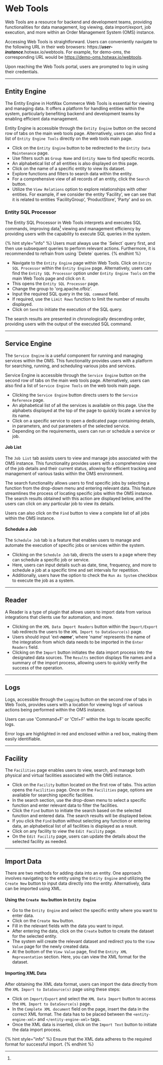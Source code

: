 # Web Tools

Web Tools are a resource for backend and development teams, providing functionalities for data management, log viewing, data import/export, job execution, and more within an Order Management System (OMS) instance.

Accessing Web Tools is straightforward. Users can conveniently navigate to the following URL in their web browsers: https://_**user-instance**_.hotwax.io/webtools. For example, for demo-oms, the corresponding URL would be https://demo-oms.hotwax.io/webtools.

Upon reaching the Web Tools portal, users are prompted to log in using their credentials.

***

## Entity Engine

The Entity Engine in HotWax Commerce Web Tools is essential for viewing and managing data. It offers a platform for handling entities within the system, particularly benefiting backend and development teams by enabling efficient data management.

Entity Engine is accessible through the `Entity Engine` button on the second row of tabs on the main web tools page. Alternatively, users can also find a list of `Entity Engine Tools` directly on the web tools main page.

* Click on the `Entity Engine` button to be redirected to the `Entity Data Maintenance` page.
* Use filters such as `Group Name` and `Entity Name` to find specific records.
* An alphabetical list of all entities is also displayed on this page.
* Click on the name of a specific entity to view its dataset.
* Explore functions and filters to search data within the entity.
* For a comprehensive view of all records of an entity, click the `Search` button.
* Utilize the `View Relations` option to explore relationships with other entities. For example, if we consider the entity ‘Facility’, we can see that it is related to entities ‘FacilityGroup’, ‘ProductStore’, ‘Party’ and so on.

### Entity SQL Processor

The Entity SQL Processor in Web Tools interprets and executes SQL commands, improving data[^1] viewing and management efficiency by providing users with the capability to execute SQL queries in the system.

{% hint style="info" %}
Users must always use the \`Select\` query first, and then use subsequent queries to perform relevant actions. Furthermore, it is recommended to refrain from using \`Delete\` queries.
{% endhint %}

* Navigate to the `Entity Engine` page within Web Tools. Click on `Entity SQL Processor` within the `Entity Engine` page. Alternatively, users can find the `Entity SQL Processor` option under `Entity Engine Tools` on the main Web Tools page and click on it.
* This opens the `Entity SQL Processor` page.
* Change the group to 'org.apache.ofbiz’.
* Input the required SQL query in the `SQL command` field.
* If required, use the `Limit Rows` function to limit the number of results displayed.
* Click on `Send` to initiate the execution of the SQL query.

The search results are presented in chronologically descending order, providing users with the output of the executed SQL command.

***

## Service Engine

The `Service Engine` is a useful component for running and managing services within the OMS. This functionality provides users with a platform for searching, running, and scheduling various jobs and services.

Service Engine is accessible through the `Service Engine` button on the second row of tabs on the main web tools page. Alternatively, users can also find a list of `Service Engine Tools` on the web tools main page.

* Clicking the `Service Engine` button directs users to the `Service Reference` page.
* An alphabetical list of all the services is available on this page. Use the alphabets displayed at the top of the page to quickly locate a service by its name.
* Click on a specific service to open a dedicated page containing details, in parameters, and out parameters of the selected service.
* Depending on the requirements, users can run or schedule a service or job.

#### Job List

The `Job List` tab assists users to view and manage jobs associated with the OMS instance. This functionality provides users with a comprehensive view of the job details and their current status, allowing for efficient tracking and management of various tasks within the OMS environment.

The search functionality allows users to find specific jobs by selecting a function from the drop-down menu and entering relevant data. This feature streamlines the process of locating specific jobs within the OMS instance. The search results obtained with this action are displayed below, and the users can click on any particular job to view its details.

Users can also click on the `Find` button to view a complete list of all jobs within the OMS instance.

#### Schedule a Job

The `Schedule Job` tab is a feature that enables users to manage and automate the execution of specific jobs or services within the system.

* Clicking on the `Schedule Job` tab, directs the users to a page where they can schedule a specific job or service.
* Here, users can input details such as date, time, frequency, and more to schedule a job at a specific time and set intervals for repetition.
* Additionally, users have the option to check the `Run As System` checkbox to execute the job as a system.

***

## Reader

A Reader is a type of plugin that allows users to import data from various integrations that clients use for automation, and more.

* Clicking on the `XML Data Import Readers` button within the `Import/Export` tab redirects the users to the `XML Import to DataSource(s)` page.
* Users should input 'ext-_**name**_', where 'name' represents the name of the integration from which data needs to be imported in the `Enter Readers` field.
* Clicking on the `Import` button initiates the data import process into the designated data sources. The `Results` section displays file names and a summary of the import process, allowing users to quickly verify the success of the operation.

***

## Logs

Logs, accessible through the `Logging` button on the second row of tabs in Web Tools, provides users with a location for viewing logs of various actions being performed within the OMS instance.

Users can use 'Command+F' or 'Ctrl+F' within the logs to locate specific logs.

Error logs are highlighted in red and enclosed within a red box, making them easily identifiable.

***

## Facility

The `Facilities` page enables users to view, search, and manage both physical and virtual facilities associated with the OMS instance.

* Click on the `Facility` button located on the first row of tabs. This action opens the `Facilities` page. Once on the `Facilities` page, options are available for searching specific facilities.
* In the search section, use the drop-down menu to select a specific function and enter relevant data to filter the facilities.
* Click the `Find` button to initiate the search based on the selected function and entered data. The search results will be displayed below.
* If you click the `Find` button without selecting any function or entering data, an alphabetical list of all facilities is displayed as a result.
* Click on any facility to view the `Edit Facility` page.
* On the `Edit Facility` page, users can update the details about the selected facility as needed.

***

## Import Data

There are two methods for adding data into an entity. One approach involves navigating to the entity using the `Entity Engine` and utilizing the `Create New` button to input data directly into the entity. Alternatively, data can be imported using XML.

#### Using the `Create New` button in `Entity Engine`

* Go to the `Entity Engine` and select the specific entity where you want to enter data.
* Click on the `Create New` button.
* Fill in the relevant fields with the data you want to input.
* After entering the data, click on the `Create` button to create the dataset for the selected entity.
* The system will create the relevant dataset and redirect you to the `View Value` page for the newly created data.
* At the bottom of the `View Value` page, find the `Entity XML Representation` section. Here, you can view the XML format for the dataset.

#### Importing XML Data

After obtaining the XML data format, users can import the data directly from the `XML Import to DataSource(s)` page using these steps:

* Click on `Import/Export` and select the `XML Data Import` button to access the `XML Import to DataSource(s)` page.
* In the `Complete XML document` field on the page, insert the data in the correct XML format. The data has to be placed between the `<entity-engine-xml>` and `</entity-engine-xml>` tags.
* Once the XML data is inserted, click on the `Import Text` button to initiate the data import process.

{% hint style="info" %}
Ensure that the XML data adheres to the required format for successful import.
{% endhint %}

[^1]: 

